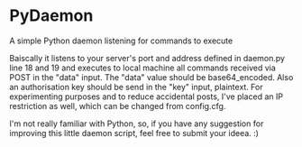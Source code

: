 # PyDaemon
A simple Python daemon listening for commands to execute

Baiscally it listens to your server's port and address defined in daemon.py line 18 and 19 and executes to local machine all commands received via POST in the "data" input.
The "data" value should be base64_encoded. 
Also an authorisation key should be send in the "key" input, plaintext. 
For experimenting purposes and to reduce accidental posts, I've placed an IP restriction as well, which can be changed from config.cfg.

I'm not really familiar with Python, so, if you have any suggestion for improving this little daemon script, feel free to submit your ideea. :)
